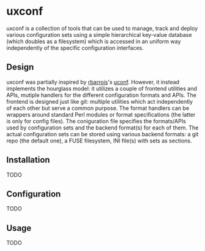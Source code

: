 # uxconf
uxconf is a collection of tools that can be used to manage, track and deploy various configuration sets using a simple hierarchical key-value database (which doubles as a filesystem) which is accessed in an uniform way independently of the specific configuration interfaces.

## Design
uxconf was partially inspired by [rbarrois](https://github.com/rbarrois)'s [uconf](https://github.com/rbarrois/uconf). However, it instead implements the hourglass model: it utilizes a couple of frontend utilities and APIs, mutiple handlers for the different configuration formats and APIs.
The frontend is designed just like git: multiple utilities which act independently of each other but serve a common purpose.
The format handlers can be wrappers around standard Perl modules or format specifications (the latter is only for config files).
The coniguration file specifies the formats/APIs used by configuration sets and the backend format(s) for each of them.
The actual configuration sets can be stored using various backend formats: a git repo (the default one), a FUSE filesystem, INI file(s) with sets as sections.

## Installation
TODO

## Configuration
TODO

## Usage
TODO
